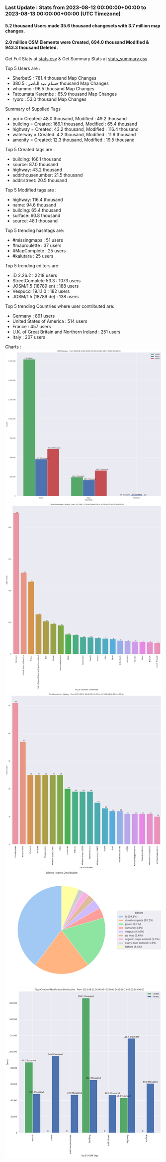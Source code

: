 ### Last Update : Stats from 2023-08-12 00:00:00+00:00 to 2023-08-13 00:00:00+00:00 (UTC Timezone)

#### 5.2 thousand Users made 35.6 thousand changesets with 3.7 million map changes.
#### 2.0 million OSM Elements were Created, 694.0 thousand Modified & 943.3 thousand Deleted.
Get Full Stats at [stats.csv](/stats/Global/Daily/stats.csv)
 & Get Summary Stats at [stats_summary.csv](/stats/Global/Daily/stats_summary.csv)

Top 5 Users are : 
- SherbetS : 781.4 thousand Map Changes
- حسام عبد الناصر : 380.5 thousand Map Changes
- whammo : 96.5 thousand Map Changes
- Fatoumata Karembe : 65.9 thousand Map Changes
- ryoro : 53.0 thousand Map Changes

Summary of Supplied Tags
- poi = Created: 48.0 thousand, Modified : 49.2 thousand
- building = Created: 166.1 thousand, Modified : 65.4 thousand
- highway = Created: 43.2 thousand, Modified : 116.4 thousand
- waterway = Created: 4.2 thousand, Modified : 11.9 thousand
- amenity = Created: 12.3 thousand, Modified : 19.5 thousand


Top 5 Created tags are :
- building: 166.1 thousand
- source: 87.0 thousand
- highway: 43.2 thousand
- addr:housenumber: 21.5 thousand
- addr:street: 20.5 thousand


Top 5 Modified tags are :
- highway: 116.4 thousand
- name: 94.6 thousand
- building: 65.4 thousand
- surface: 60.8 thousand
- source: 48.1 thousand


Top 5 trending hashtags are:
- #missingmaps : 51 users
- #maproulette : 37 users
- #MapComplete : 25 users
- #kalutara : 25 users


Top 5 trending editors are:
- iD 2.26.2 : 2218 users
- StreetComplete 53.3 : 1073 users
- JOSM/1.5 (18789 en) : 188 users
- Vespucci 19.1.1.0 : 182 users
- JOSM/1.5 (18789 de) : 138 users


Top 5 trending Countries where user contributed are:
- Germany : 891 users
- United States of America : 514 users
- France : 457 users
- U.K. of Great Britain and Northern Ireland : 251 users
- Italy : 207 users


 Charts : 
![Alt text](./stats_osm_changes.png) 
![Alt text](./stats_users_per_country.png) 
![Alt text](./stats_users_per_hashtag.png) 
![Alt text](./stats_editors_pie_chart.png) 
![Alt text](./stats_tags.png) 
